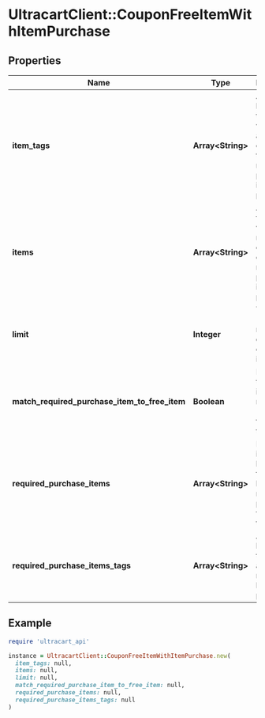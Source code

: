 # UltracartClient::CouponFreeItemWithItemPurchase

## Properties

| Name | Type | Description | Notes |
| ---- | ---- | ----------- | ----- |
| **item_tags** | **Array&lt;String&gt;** | An optional list of item tags which will receive a discount of one of the required purchased items is purchased. | [optional] |
| **items** | **Array&lt;String&gt;** | A list of free items which will receive a discount if one of the required purchase items is purchased. | [optional] |
| **limit** | **Integer** | The (optional) maximum quantity of discounted items. | [optional] |
| **match_required_purchase_item_to_free_item** | **Boolean** | If true then the free item is matched 1:1 with the free item in the list. | [optional] |
| **required_purchase_items** | **Array&lt;String&gt;** | Required items (at least one from the list) that must be purchased for coupon to be valid | [optional] |
| **required_purchase_items_tags** | **Array&lt;String&gt;** | An optional list of item tags which are required to be purchased. | [optional] |

## Example

```ruby
require 'ultracart_api'

instance = UltracartClient::CouponFreeItemWithItemPurchase.new(
  item_tags: null,
  items: null,
  limit: null,
  match_required_purchase_item_to_free_item: null,
  required_purchase_items: null,
  required_purchase_items_tags: null
)
```

